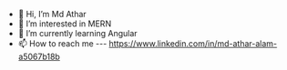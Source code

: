 - 👋 Hi, I’m Md Athar
- 👀 I’m interested in MERN
- 🌱 I’m currently learning Angular
- 📫 How to reach me --- https://www.linkedin.com/in/md-athar-alam-a5067b18b
<!---
mdathar19/mdathar19 is a ✨ special ✨ repository because its `README.md` (this file) appears on your GitHub profile.
You can click the Preview link to take a look at your changes.
--->
